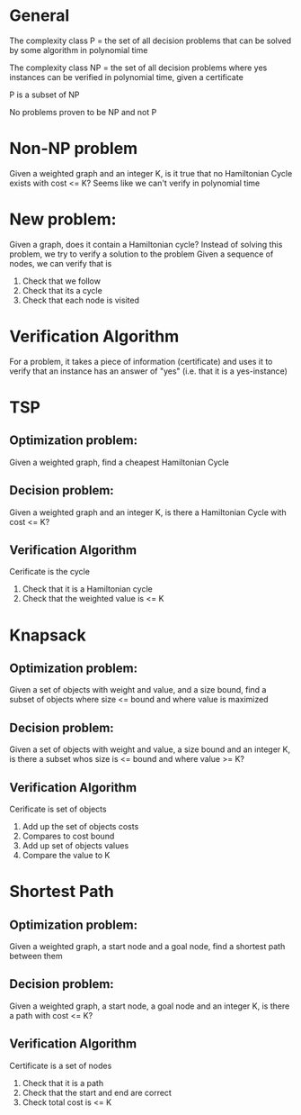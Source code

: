 # General

The complexity class P = the set of all decision problems that can be solved by some algorithm in polynomial time

The complexity class NP = the set of all decision problems where yes instances can be verified in polynomial time, given a certificate

P is a subset of NP

No problems proven to be NP and not P

# Non-NP problem

Given a weighted graph and an integer K, is it true that no Hamiltonian Cycle exists with cost <= K?
Seems like we can't verify in polynomial time

# New problem:

Given a graph, does it contain a Hamiltonian cycle?
Instead of solving this problem, we try to verify a solution to the problem
Given a sequence of nodes, we can verify that is

1.  Check that we follow 
2.  Check that its a cycle
3.  Check that each node is visited

# Verification Algorithm

For a problem, it takes a piece of information (certificate) and uses it to verify that an instance has an answer of "yes" (i.e. that it is a yes-instance)

# TSP

## Optimization problem:

Given a weighted graph, find a cheapest Hamiltonian Cycle

## Decision problem:

Given a weighted graph and an integer K, is there a Hamiltonian Cycle with cost <= K?

## Verification Algorithm

Cerificate is the cycle

1.  Check that it is a Hamiltonian cycle
2.  Check that the weighted value is <= K

# Knapsack

## Optimization problem:

Given a set of objects with weight and value, and a size bound, find a subset of objects where size <= bound and where value is maximized

## Decision problem:

Given a set of objects with weight and value, a size bound and an integer K, is there a subset whos size is <= bound and where value >= K?

## Verification Algorithm

Cerificate is set of objects

1.  Add up the set of objects costs
2.  Compares to cost bound
3.  Add up set of objects values
4.  Compare the value to K

# Shortest Path

## Optimization problem:

Given a weighted graph, a start node and a goal node, find a shortest path between them

## Decision problem:

Given a weighted graph, a start node, a goal node and an integer K, is there a path with cost <= K?

## Verification Algorithm

Certificate is a set of nodes

1.  Check that it is a path
2.  Check that the start and end are correct
3.  Check total cost is <= K

